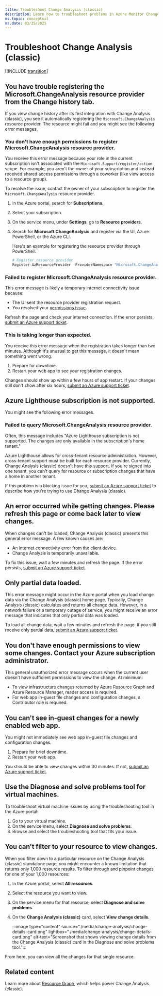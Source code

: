 ```yaml
---
title: Troubleshoot Change Analysis (classic)
description: Learn how to troubleshoot problems in Azure Monitor Change Analysis (classic).
ms.topic: conceptual
ms.date: 03/25/2025
---
```


# Troubleshoot Change Analysis (classic)

[!INCLUDE [transition](includes/change-analysis-is-moving.md)]

## You have trouble registering the Microsoft.ChangeAnalysis resource provider from the Change history tab.

If you view change history after its first integration with Change Analysis (classic), you see it automatically registering the `Microsoft.ChangeAnalysis` resource provider. The resource might fail and you might see the following error messages.

### You don't have enough permissions to register Microsoft.ChangeAnalysis resource provider.

You receive this error message because your role in the current subscription isn't associated with the `Microsoft.Support/register/action` scope. For example, you aren't the owner of your subscription and instead received shared access permissions through a coworker (like view access to a resource group).

To resolve the issue, contact the owner of your subscription to register the `Microsoft.ChangeAnalysis` resource provider.

1. In the Azure portal, search for **Subscriptions**.
1. Select your subscription.
1. On the service menu, under **Settings**, go to **Resource providers**.
1. Search for **Microsoft.ChangeAnalysis** and register via the UI, Azure PowerShell, or the Azure CLI.

    Here's an example for registering the resource provider through PowerShell:

    ```PowerShell
    # Register resource provider
    Register-AzResourceProvider -ProviderNamespace "Microsoft.ChangeAnalysis"
    ```

### Failed to register Microsoft.ChangeAnalysis resource provider.

This error message is likely a temporary internet connectivity issue because:

* The UI sent the resource provider registration request.
* You resolved your [permissions issue](#you-dont-have-enough-permissions-to-register-microsoftchangeanalysis-resource-provider).

Refresh the page and check your internet connection. If the error persists, [submit an Azure support ticket](https://azure.microsoft.com/support/).

### This is taking longer than expected.

You receive this error message when the registration takes longer than two minutes. Although it's unusual to get this message, it doesn't mean something went wrong.

1. Prepare for downtime.
1. Restart your web app to see your registration changes.

Changes should show up within a few hours of app restart. If your changes still don't show after six hours, [submit an Azure support ticket](https://azure.microsoft.com/support/).

## Azure Lighthouse subscription is not supported.

You might see the following error messages.

### Failed to query Microsoft.ChangeAnalysis resource provider.

Often, this message includes "Azure Lighthouse subscription is not supported. The changes are only available in the subscription's home tenant."

Azure Lighthouse allows for cross-tenant resource administration. However, cross-tenant support must be built for each resource provider. Currently, Change Analysis (classic) doesn't have this support. If you're signed into one tenant, you can't query for resource or subscription changes that have a home in another tenant.

If this problem is a blocking issue for you, [submit an Azure support ticket](https://azure.microsoft.com/support/) to describe how you're trying to use Change Analysis (classic).

## An error occurred while getting changes. Please refresh this page or come back later to view changes.

When changes can't be loaded, Change Analysis (classic) presents this general error message. A few known causes are:

- An internet connectivity error from the client device.
- Change Analysis is temporarily unavailable.

To fix this issue, wait a few minutes and refresh the page. If the error persists, [submit an Azure support ticket](https://azure.microsoft.com/support/).

## Only partial data loaded.

This error message might occur in the Azure portal when you load change data via the Change Analysis (classic) home page. Typically, Change Analysis (classic) calculates and returns all change data. However, in a network failure or a temporary outage of service, you might receive an error message that indicates that only partial data was loaded.

To load all change data, wait a few minutes and refresh the page. If you still receive only partial data, [submit an Azure support ticket](https://azure.microsoft.com/support/).

## You don't have enough permissions to view some changes. Contact your Azure subscription administrator.

This general unauthorized error message occurs when the current user doesn't have sufficient permissions to view the change. At minimum:

* To view infrastructure changes returned by Azure Resource Graph and Azure Resource Manager, reader access is required.
* For web app in-guest file changes and configuration changes, a Contributor role is required.

## You can't see in-guest changes for a newly enabled web app.

You might not immediately see web app in-guest file changes and configuration changes.

1. Prepare for brief downtime.
1. Restart your web app.

You should be able to view changes within 30 minutes. If not, [submit an Azure support ticket](https://azure.microsoft.com/support/).

## Use the Diagnose and solve problems tool for virtual machines.

To troubleshoot virtual machine issues by using the troubleshooting tool in the Azure portal:

1. Go to your virtual machine.
1. On the service menu, select **Diagnose and solve problems**.
1. Browse and select the troubleshooting tool that fits your issue.

## You can't filter to your resource to view changes.

When you filter down to a particular resource on the Change Analysis (classic) standalone page, you might encounter a known limitation that returns only 1,000 resource results. To filter through and pinpoint changes for one of your 1,000 resources:

1. In the Azure portal, select **All resources**.
1. Select the resource you want to view.
1. On the service menu for that resource, select **Diagnose and solve problems**.
1. On the **Change Analysis (classic)** card, select **View change details**.

   :::image type="content" source="./media/change-analysis/change-details-card.png" lightbox="./media/change-analysis/change-details-card.png" alt-text="Screenshot that shows viewing change details from the Change Analysis (classic) card in the Diagnose and solve problems tool.":::

From here, you can view all the changes for that single resource.

## Related content

Learn more about [Resource Graph](/azure/governance/resource-graph/overview), which helps power Change Analysis (classic).
